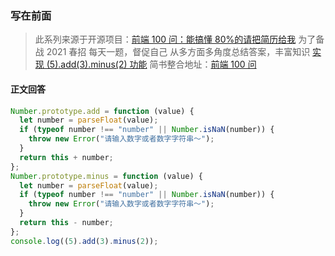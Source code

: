 ### 写在前面

> 此系列来源于开源项目：[前端 100 问：能搞懂 80%的请把简历给我](https://github.com/yygmind/blog/issues/43)
> 为了备战 2021 春招
> 每天一题，督促自己
> 从多方面多角度总结答案，丰富知识
> [实现 (5).add(3).minus(2) 功能](https://github.com/Advanced-Frontend/Daily-Interview-Question/issues/88)
> 简书整合地址：[前端 100 问](https://www.jianshu.com/c/70e2e00df1b0)

#### 正文回答

```js
Number.prototype.add = function (value) {
  let number = parseFloat(value);
  if (typeof number !== "number" || Number.isNaN(number)) {
    throw new Error("请输入数字或者数字字符串～");
  }
  return this + number;
};
Number.prototype.minus = function (value) {
  let number = parseFloat(value);
  if (typeof number !== "number" || Number.isNaN(number)) {
    throw new Error("请输入数字或者数字字符串～");
  }
  return this - number;
};
console.log((5).add(3).minus(2));
```
